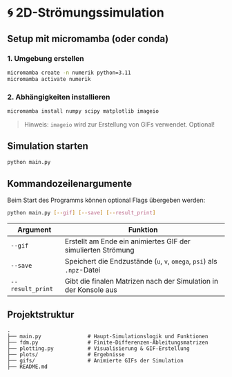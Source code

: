 # 🌀 2D-Strömungssimulation

## Setup mit micromamba (oder conda)

### 1. Umgebung erstellen

```bash
micromamba create -n numerik python=3.11
micromamba activate numerik
```

### 2. Abhängigkeiten installieren

```bash
micromamba install numpy scipy matplotlib imageio
```

> Hinweis: `imageio` wird zur Erstellung von GIFs verwendet. Optional!

## Simulation starten

```bash
python main.py
```

## Kommandozeilenargumente

Beim Start des Programms können optional Flags übergeben werden:

```bash
python main.py [--gif] [--save] [--result_print]
```

| Argument          | Funktion                                                                 |
|-------------------|--------------------------------------------------------------------------|
| `--gif`           | Erstellt am Ende ein animiertes GIF der simulierten Strömung              |
| `--save`          | Speichert die Endzustände (`u`, `v`, `omega`, `psi`) als `.npz`-Datei     |
| `--result_print`  | Gibt die finalen Matrizen nach der Simulation in der Konsole aus         |


## Projektstruktur

```text
.
├── main.py               # Haupt-Simulationslogik und Funktionen
├── fdm.py                # Finite-Differenzen-Ableitungsmatrizen
├── plotting.py           # Visualisierung & GIF-Erstellung
├── plots/                # Ergebnisse
├── gifs/                 # Animierte GIFs der Simulation
├── README.md             
```
